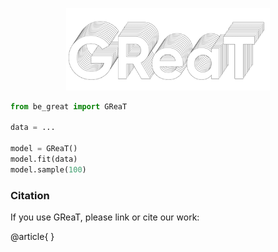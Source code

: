 
[//]: # (![Screenshot]&#40;./imgs/GReaT_logo.png&#41;)
<p align="center">
<img src="./imgs/GReaT_logo.png" width="326"/>
</p>

```python
from be_great import GReaT

data = ...

model = GReaT()
model.fit(data)
model.sample(100)
```


### Citation 
If you use GReaT, please link or cite our work:

@article{
}



